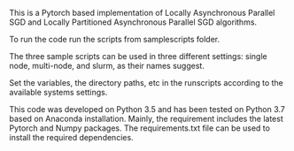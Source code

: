 This is a Pytorch based implementation of Locally Asynchronous Parallel SGD and Locally Partitioned Asynchronous Parallel SGD algorithms.

To run the code run the scripts from samplescripts folder.

The three sample scripts can be used in three different 
settings: single node, multi-node, and slurm, as their names suggest.

Set the variables, the directory paths, etc in the runscripts according to
the available systems settings.

This code was developed on Python 3.5 and has been tested on Python 3.7 based on Anaconda installation. Mainly, the requirement includes the latest Pytorch and Numpy packages. 
The requirements.txt file can be used to install the required dependencies.
